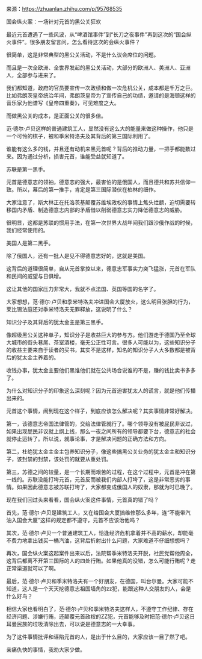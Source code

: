 来源：https://zhuanlan.zhihu.com/p/95768535

国会纵火案：一场针对元首的黑公关狂欢

最近元首遭遇了一些风波，从“啤酒馆事件”到“长刀之夜事件”再到这次的“国会纵火事件”。很多朋友留言问，怎么看待这次的会纵火事件？

很简单，这是非常典型的黑公关活动，不是什么议会席位的问题。

而且是一次全欧洲、全世界发起的黑公关活动，大部分的欧洲人、美洲人、亚洲人，全部参与进来了。

我们都知道，政府的官员要宣传一次政绩和做一次危机公关，成本都是千万之巨。比如弗朗茨皇帝统治年间，弗朗茨皇帝为了宣传自己的功绩，邀请的是海顿这样的音乐家为他谱写《皇帝四重奏》，可见难度之大。

而做黑公关的成本，是正面公关的很多倍。

范·德尔·卢贝这样的普通建筑工人，显然没有这么大的能量来做这种操作，他只是一个可怜的棋子，被和季米特洛夫及其背后的第三国际利用了。

谁能有这么多的钱，并且还有动机来黑元首呢？背后的推动力量，一把手都能数过来。因为通过分析，损害元首，谁能受益就知道了。

苏联是第一黑手。

元首是德意志的领袖，德意志的强大，最害怕的是俄国人，而且德共和苏共信仰一致。所以，幕后的第一推手，肯定是第三国际潜伏在柏林的细作。

大家注意了，斯大林正在托洛茨基颠覆苏维埃政权的事情上焦头烂额，迫切需要转移国内矛盾、制造德意志内部的矛盾借以削弱德意志实力降低德意志的威胁。

很明显，这都是苏联的惯用手法，在第一次世界大战年间我们跟沙俄作战的时候，我们经常使用的。

美国人是第二黑手。

除了俄国人，还有一批人是见不得德意志好的，这就是美国。

这背后的道理很简单，自从元首掌控以来，德意志军事实力突飞猛涨，元首在军队和民间的威望与日俱增。

这让其他的国家压力非常大，我就不点法国、英国等国的名字了。

大家想想，范·德尔·卢贝和季米特洛夫冲进国会大厦放火，这么明目张胆的行为，莱比锡法庭还对季米特洛夫无罪释放，这说明了什么？

知识分子及其背后的犹太金主是第三黑手。

像超级黑公关这种单子，知识分子是收益巨大的参与方。他们游走于德国乃至全球大城市的街头巷尾、茶室酒楼，毫无公正性可言。很多人可能以为，这些知识分子的收益主要来自于读者的买书，其实不是这样，知名的知识分子人大多数都是被背后的犹太金主养着的。

收钱办事，犹太金主要他们黑谁他们就在公共场合说谁的不是，赚的钱比卖书多多了。

为什么对知识分子的印象这么深刻呢？因为元首迫害犹太人的谎言，就是他们传播出来的。

元首这个事情，闹到现在这个样子，到底应该怎么解决呢？其实事情非常好解决。

第一，该德意志帝国法律管的，交给法律管就行了。哪个领导没有被屁民非议过，如果出现屁民非议就上纲上线，那么一夜之间所有的领导都要下台，德意志的社会就停止运转了。所以说，就事论事，才是解决问题的正确方法和方向。

第二，杜绝犹太金主金主包养知识分子，像这些搞黑公关业务的犹太金主和知识分子，该封禁的封禁，该处罚的就要从重处罚。

第三，苏德之间的较量，是一个长期而艰苦的过程，在这个过程中，元首是冲在第一线的。苏联没能打垮元首，元首反而被我们内部人打垮了，这是非常恶劣的事情。如果因此德意志被苏联打垮了，大家都变成俄国人的奴隶，那就为时已晚了。

现在我们回过头来看看，国会纵火案这件事情，元首真的错了吗？

首先，范·德尔·卢贝是建筑工人，又在给国会大厦搞维修那么多年，连“不能带汽油入国会大厦”这样的规定都不遵守，元首不应该治他吗？

其次，范·德尔·卢贝一个普通建筑工人，恰逢经济危机拿着并不高的薪水，却能毫不费力地拿出钱买一桶汽油，这背后折射出什么问题，大家难道不仔细想想吗？

再次，国会纵火案这起案件出来以后，法院帮季米特洛夫开脱，社民党帮他周全，这背后都离不开第三国际的人的四处行贿。如果他真的没错，怎么可能行贿呢？走正常渠道就可以了啊。

最后，范·德尔·卢贝和季米特洛夫有一个好朋友，在德国，叫台尔曼。大家可能不知道，这人是一个天天挖德意志祖国墙角的zz犯，能跟这种人交朋友的人，会是什么好鸟？

相信大家也看明白了，范·德尔·卢贝和季米特洛夫这样人，不遵守工作纪律、存在经济问题、涉嫌行贿，还颠覆元首政权的ZZ犯，元首能够及时把范·德尔·卢贝这日耳曼民族的垃圾清除出去，可以说是德意志的一大幸事。

为了这件事情批评和诬陷元首的人，是出于什么目的，大家应该一目了然了吧。

亲痛仇快的事情，我劝大家少做。
